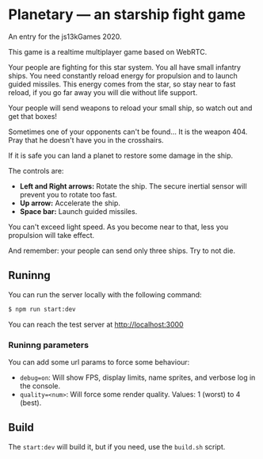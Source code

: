 Planetary — an starship fight game
==================================

An entry for the js13kGames 2020.

This game is a realtime multiplayer game based on WebRTC.

Your people are fighting for this star system. You all have small infantry ships.
You need constantly reload energy for propulsion and to launch guided missiles.
This energy comes from the star, so stay near to fast reload, if you go far away you will die without life support.

Your people will send weapons to reload your small ship, so watch out and get that boxes!

Sometimes one of your opponents can't be found... It is the weapon 404.
Pray that he doesn't have you in the crosshairs.

If it is safe you can land a planet to restore some damage in the ship.

The controls are:
* **Left and Right arrows:** Rotate the ship. The secure inertial sensor will prevent you to rotate too fast.
* **Up arrow:** Accelerate the ship.
* **Space bar:** Launch guided missiles.

You can't exceed light speed. As you become near to that, less you propulsion will take effect.

And remember: your people can send only three ships. Try to not die.

Runinng
-------

You can run the server locally with the following command:

```bash
$ npm run start:dev
```

You can reach the test server at [http://localhost:3000](http://localhost:3000)

### Runinng parameters

You can add some url params to force some behaviour:
* `debug=on`: Will show FPS, display limits, name sprites, and verbose log in the console.
* `quality=<num>`: Will force some render quality. Values: 1 (worst) to 4 (best).

Build
-----

The `start:dev` will build it, but if you need, use the `build.sh` script.
